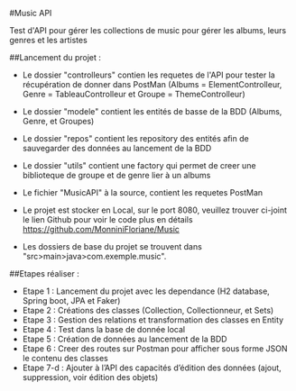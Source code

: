 #Music API

Test d'API pour gérer les collections de music pour gérer les albums, leurs genres et les artistes

##Lancement du projet :
- Le dossier "controlleurs" contien les requetes de l'API pour tester la récupération de donner dans PostMan 
(Albums = ElementControlleur, Genre = TableauControlleur et Groupe = ThemeControlleur)
- Le dossier "modele" contient les entités de basse de la BDD (Albums, Genre, et Groupes)
- Le dossier "repos" contient les repository des entités afin de sauvegarder des données au lancement de la BDD
- Le dossier "utils" contient une factory qui permet de creer une biblioteque de groupe et de genre lier à un albums

- Le fichier "MusicAPI" à la source, contient les requetes PostMan

- Le projet est stocker en Local, sur le port 8080, veuillez trouver ci-joint le lien Github pour voir le code plus en détails
  https://github.com/MonniniFloriane/Music

- Les dossiers de base du projet se trouvent dans "src>main>java>com.exemple.music".

##Etapes réaliser :

- Etape 1 : Lancement du projet avec les dependance (H2 database, Spring boot, JPA et Faker)
- Etape 2 : Créations des classes (Collection, Collectionneur, et Sets)
- Etape 3 : Gestion des relations et transformation des classes en Entity
- Etape 4 : Test dans la base de donnée local
- Etape 5 : Création de données au lancement de la BDD
- Etape 6 : Creer des routes sur Postman pour afficher sous forme JSON le contenu des classes
- Etape 7-d : Ajouter à l’API des capacités d’édition des données (ajout, suppression, voir édition des objets)